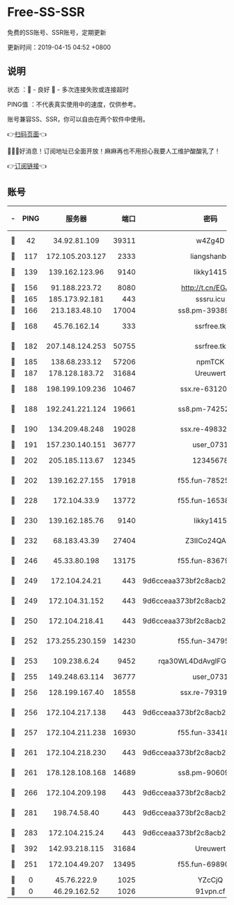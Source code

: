 # Free-SS-SSR

免费的SS账号、SSR账号，定期更新

更新时间：2019-04-15 04:52 +0800

## 说明

状态     ：🙂 - 良好 🙁 - 多次连接失败或连接超时

PING值   ：不代表真实使用中的速度，仅供参考。

账号兼容SS、SSR，你可以自由在两个软件中使用。

👉[扫码页面](https://liesauer.github.io/Free-SS-SSR/)👈

🎉🎉🎉好消息！订阅地址已全面开放！麻麻再也不用担心我要人工维护酸酸乳了！

👉[订阅链接](https://www.liesauer.net/yogurt/subscribe?ACCESS_TOKEN=DAYxR3mMaZAsaqUb)👈

## 账号

|-|PING|服务器|端口|密码|加密方式|区域|
|:----:|:----:|:-----:|-----:|:----:|:----:|:----:|
|🙂|42|34.92.81.109|39311|w4Zg4D|chacha20-ietf|US|
|🙂|117|172.105.203.127|2333|liangshanbo|chacha20|JP|
|🙂|139|139.162.123.96|9140|likky1415|aes-256-cfb|JP|
|🙂|156|91.188.223.72|8080|http://t.cn/EGJIyrl|rc4-md5|RU|
|🙂|165|185.173.92.181|443|sssru.icu|rc4-md5|RU|
|🙂|166|213.183.48.10|17004|ss8.pm-39389618|rc4-md5|RU|
|🙂|168|45.76.162.14|333|ssrfree.tk|aes-256-cfb|SG|
|🙂|182|207.148.124.253|50755|ssrfree.tk|aes-256-cfb|SG|
|🙂|185|138.68.233.12|57206|npmTCK|rc4-md5|US|
|🙂|187|178.128.183.72|31684|Ureuwert|chacha20|US|
|🙂|188|198.199.109.236|10467|ssx.re-63120121|aes-256-cfb|US|
|🙂|188|192.241.221.124|19661|ss8.pm-74252941|aes-256-cfb|US|
|🙂|190|134.209.48.248|19028|ssx.re-49832204|aes-256-cfb|US|
|🙂|191|157.230.140.151|36777|user_0731|chacha20|US|
|🙂|202|205.185.113.67|12345|12345678|aes-256-cfb|US|
|🙂|202|139.162.27.155|17918|f55.fun-78525577|aes-256-cfb|SG|
|🙂|228|172.104.33.9|13772|f55.fun-16538907|aes-256-cfb|SG|
|🙂|230|139.162.185.76|9140|likky1415|aes-256-cfb|DE|
|🙂|232|68.183.43.39|27404|Z3IICo24QAHu|aes-256-cfb|GB|
|🙂|246|45.33.80.198|13175|f55.fun-83679067|aes-256-cfb|US|
|🙂|249|172.104.24.21|443|9d6cceaa373bf2c8acb22e60b6a58be6|aes-256-cfb|US|
|🙂|249|172.104.31.152|443|9d6cceaa373bf2c8acb22e60b6a58be6|aes-256-cfb|US|
|🙂|250|172.104.218.41|443|9d6cceaa373bf2c8acb22e60b6a58be6|aes-256-cfb|US|
|🙂|252|173.255.230.159|14230|f55.fun-34795666|aes-256-cfb|US|
|🙂|253|109.238.6.24|9452|rqa30WL4DdAvgIFG6Fs3znzTa|aes-256-cfb|FR|
|🙂|255|149.248.63.114|36777|user_0731|chacha20|CA|
|🙂|256|128.199.167.40|18558|ssx.re-79319612|aes-256-cfb|SG|
|🙂|256|172.104.217.138|443|9d6cceaa373bf2c8acb22e60b6a58be6|aes-256-cfb|US|
|🙂|257|172.104.211.238|16930|f55.fun-33418669|aes-256-cfb|US|
|🙂|261|172.104.218.230|443|9d6cceaa373bf2c8acb22e60b6a58be6|aes-256-cfb|US|
|🙂|261|178.128.108.168|14689|ss8.pm-90609245|aes-256-cfb|SG|
|🙂|266|172.104.209.198|443|9d6cceaa373bf2c8acb22e60b6a58be6|aes-256-cfb|US|
|🙂|281|198.74.58.40|443|9d6cceaa373bf2c8acb22e60b6a58be6|aes-256-cfb|US|
|🙂|283|172.104.215.24|443|9d6cceaa373bf2c8acb22e60b6a58be6|aes-256-cfb|US|
|🙂|392|142.93.218.115|31684|Ureuwert|chacha20|IN|
|🙂|251|172.104.49.207|13495|f55.fun-69890671|aes-256-cfb|SG|
|🙁|0|45.76.222.9|1025|YZcCjQ|rc4-md5|JP|
|🙁|0|46.29.162.52|1026|91vpn.cf|rc4-md5|RU|
